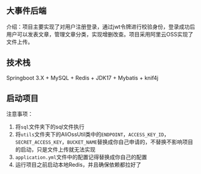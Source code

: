 ## 大事件后端

介绍：项目主要实现了对用户注册登录，通过jwt令牌进行校验身份，登录成功后用户可以发表文章，管理文章分类，实现增删改查。项目采用阿里云OSS实现了文件上传。

## 技术栈

Springboot 3.X  + MySQL  + Redis + JDK17 + Mybatis + knif4j

## 启动项目

注意事项：
1. 将`sql`文件夹下的sql文件执行
2. 将`utils`文件夹下的AliOssUtil类中的`ENDPOINT`，`ACCESS_KEY_ID`，`SECRET_ACCESS_KEY`，`BUCKET_NAME`替换成你自己申请的，不替换不影响项目的启动，只是文件上传就无法实现
3. `application.yml`文件中的配置记得替换成你自己的配置
4. 运行项目之前启动本地Redis，并且确保依赖都拉好了